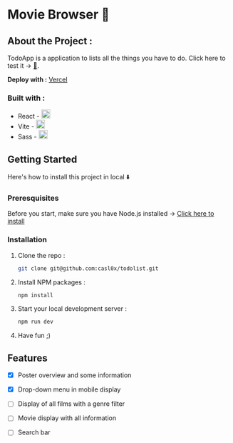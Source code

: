 # Movie Browser 📝

## About the Project :
TodoApp is a application to lists all the things you have to do. Click here to test it → [📝](https://todoapp-orpin-two.vercel.app/).

**Deploy with :** [Vercel](https://vercel.com/)


### Built with : 
* React - <img src="https://skillicons.dev/icons?i=react" alt="image" style="width:auto;height:20px;">
* Vite - <img src="https://skillicons.dev/icons?i=vite" alt="image" style="width:auto;height:20px;">
* Sass - <img src="https://skillicons.dev/icons?i=sass" alt="image" style="width:auto;height:20px;">

## Getting Started
Here's how to install this project in local ⬇️

### Preresquisites 
Before you start, make sure you have Node.js installed → [Click here to install ](https://nodejs.org/en/download)

### Installation
1. Clone the repo :
    ``` sh
    git clone git@github.com:casl0x/todolist.git
    ```
2. Install NPM packages :
    ```sh
    npm install
    ```
3. Start your local development server :
    ```sh
   npm run dev 
   ```
4. Have fun ;) 

## Features
- [x] Poster overview and some information
- [x] Drop-down menu in mobile display 
- [ ] Display of all films with a genre filter
- [ ] Movie display with all information
- [ ] Search bar 

